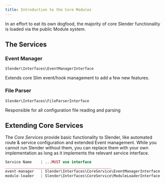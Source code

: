 ```yaml
---
title: Introduction to the Core Modules
---
```


In an effort to eat its own dogfood, the majority of core Slender
functionality is loaded via the public Module system.

## The Services


### Event Manager
`Slender\Interfaces\EventManagerInterface`

Extends core Slim event/hook management to add a few new features.


### File Parser
`Slender\Interfaces\FileParserInterface`

Responsible for all configuration file reading and parsing




## Extending Core Services

The *Core Services* provide basic functionality to Slender, like automated
route & service configuration and extended Event management. While you cannot
run Slender without them, you can replace them with your own implementation
as long as it implements the relevant service interface.

```php
Service Name    | ...MUST use interface
________________________________________________
event-manager   | Slender\Interfaces\CoreService\EventManagerInterface
module-loader   | Slender\Interfaces\CoreService\ModuleLoaderInterface
```